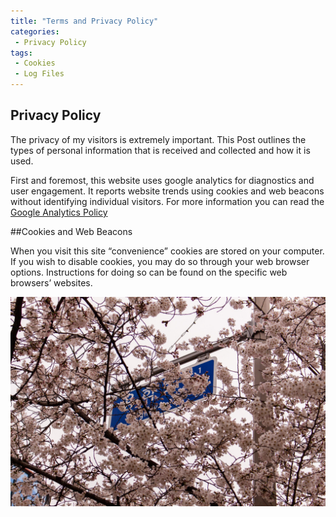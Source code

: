 ```yaml
---
title: "Terms and Privacy Policy"
categories:
 - Privacy Policy
tags:
 - Cookies
 - Log Files
---
```


## Privacy Policy

The privacy of my visitors is extremely important. This Post outlines the types of personal information that is received and collected and how it is used.

First and foremost, this website uses google analytics for diagnostics and user engagement. It reports website trends using cookies and web beacons without identifying individual visitors. For more information you can read the [Google Analytics Policy](https://policies.google.com/technologies/partner-sites)

##Cookies and Web Beacons

When you visit this site “convenience” cookies are stored on your computer. If you wish to disable cookies, you may do so through your web browser options. Instructions for doing so can be found on the specific web browsers’ websites.

![Korean Moonlight](/assets/images/SMM_Background.jpg "Sensing a summer breeze")
